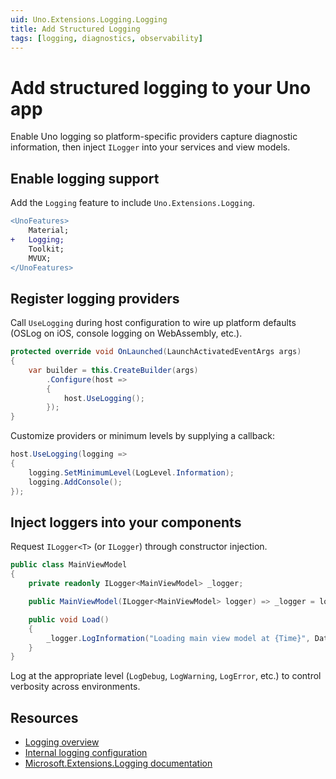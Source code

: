 ```yaml
---
uid: Uno.Extensions.Logging.Logging
title: Add Structured Logging
tags: [logging, diagnostics, observability]
---
```

# Add structured logging to your Uno app

Enable Uno logging so platform-specific providers capture diagnostic information, then inject `ILogger` into your services and view models.

## Enable logging support

Add the `Logging` feature to include `Uno.Extensions.Logging`.

```diff
<UnoFeatures>
    Material;
+   Logging;
    Toolkit;
    MVUX;
</UnoFeatures>
```

## Register logging providers

Call `UseLogging` during host configuration to wire up platform defaults (OSLog on iOS, console logging on WebAssembly, etc.).

```csharp
protected override void OnLaunched(LaunchActivatedEventArgs args)
{
    var builder = this.CreateBuilder(args)
        .Configure(host =>
        {
            host.UseLogging();
        });
}
```

Customize providers or minimum levels by supplying a callback:

```csharp
host.UseLogging(logging =>
{
    logging.SetMinimumLevel(LogLevel.Information);
    logging.AddConsole();
});
```

## Inject loggers into your components

Request `ILogger<T>` (or `ILogger`) through constructor injection.

```csharp
public class MainViewModel
{
    private readonly ILogger<MainViewModel> _logger;

    public MainViewModel(ILogger<MainViewModel> logger) => _logger = logger;

    public void Load()
    {
        _logger.LogInformation("Loading main view model at {Time}", DateTimeOffset.Now);
    }
}
```

Log at the appropriate level (`LogDebug`, `LogWarning`, `LogError`, etc.) to control verbosity across environments.

## Resources

- [Logging overview](xref:Uno.Extensions.Logging.Overview)
- [Internal logging configuration](xref:Uno.Extensions.Logging.Internal)
- [Microsoft.Extensions.Logging documentation](https://learn.microsoft.com/dotnet/core/extensions/logging)
